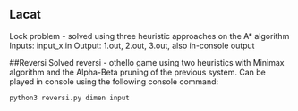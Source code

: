 ## Lacat

Lock problem - solved using three heuristic approaches on the A* algorithm
Inputs: input_x.in
Output: 1.out, 2.out, 3.out, also in-console output


##Reversi
Solved reversi - othello game using two heuristics with Minimax algorithm and the Alpha-Beta pruning of the previous system.
Can be played in console using the following console command:

```python3 reversi.py dimen input```
